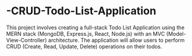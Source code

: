 # -CRUD-Todo-List-Application
This project involves creating a full-stack Todo List Application using the MERN stack (MongoDB, Express.js, React, Node.js) with an MVC (Model-View-Controller) architecture. The application will allow users to perform CRUD (Create, Read, Update, Delete) operations on their todos. 

